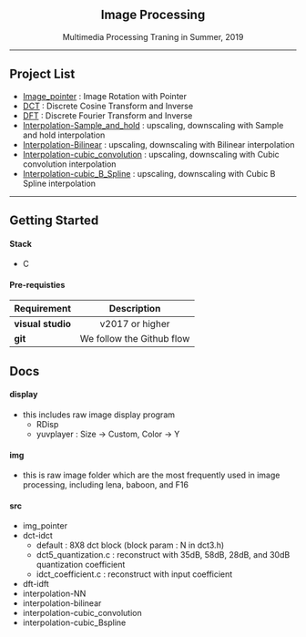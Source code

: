 <h2 align="center">Image Processing</h2>
<p align="center">
  Multimedia Processing Traning in Summer, 2019
</p>

* * *

## Project List
* [Image_pointer](https://github.com/seraaaayeo/study-image_processing/tree/master/src/img_pointer) : Image Rotation with Pointer
* [DCT](https://github.com/seraaaayeo/study-image_processing/tree/master/src/dct-idct) : Discrete Cosine Transform and Inverse
* [DFT](https://github.com/seraaaayeo/study-image_processing/tree/master/src/dft-idft) : Discrete Fourier Transform and Inverse
* [Interpolation-Sample_and_hold](https://github.com/seraaaayeo/study-image_processing/tree/master/src/interpolation-NN) : upscaling, downscaling with Sample and hold interpolation
* [Interpolation-Bilinear](https://github.com/seraaaayeo/study-image_processing/tree/master/src/interpolation-Bilinear) : upscaling, downscaling with Bilinear interpolation
* [Interpolation-cubic_convolution](https://github.com/seraaaayeo/study-image_processing/tree/master/src/interpolation-cubic_convolution) : upscaling, downscaling with Cubic convolution interpolation
* [Interpolation-cubic_B_Spline](https://github.com/seraaaayeo/study-image_processing/tree/master/src/interpolation-cubic_Bspline) : upscaling, downscaling with Cubic B Spline interpolation

* * *

## Getting Started

#### Stack
* C

#### Pre-requisties
|  <center>Requirement</center> |  <center>Description</center> |  
|:--------|:--------:|
|**visual studio** | <center>v2017 or higher</center> |
|**git** | <center>We follow the Github flow</center> |

## Docs
#### display
* this includes raw image display program
    * RDisp
    * yuvplayer : Size -> Custom, Color -> Y

#### img
* this is raw image folder which are the most frequently used in image processing, including lena, baboon, and F16

#### src
* img_pointer
* dct-idct
    * default : 8X8 dct block (block param : N in dct3.h)
    * dct5_quantization.c : reconstruct with 35dB, 58dB, 28dB, and 30dB quantization coefficient
    * idct_coefficient.c : reconstruct with input coefficient
* dft-idft
* interpolation-NN
* interpolation-bilinear
* interpolation-cubic_convolution
* interpolation-cubic_Bspline